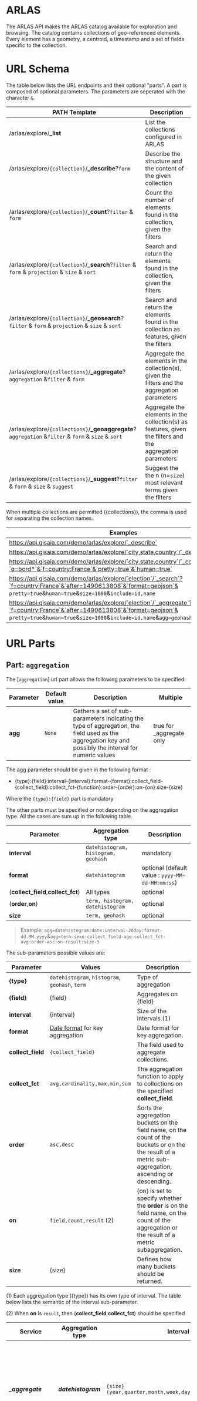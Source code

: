 # ARLAS

The ARLAS API makes the ARLAS catalog available for exploration and browsing. The catalog contains collections of geo-referenced elements. Every element has a geometry, a centroid, a timestamp and a set of fields specific to the collection.

# URL Schema

The table below lists the URL endpoints and their optional "parts". A part is composed of optional parameters. The parameters are seperated with the character `&`.

| PATH Template                            | Description                              |
| ---------------------------------------- | ---------------------------------------- |
| /arlas/explore/**_list**                 | List  the collections configured in ARLAS |
| /arlas/explore/`{collection}`/**_describe**?`form` | Describe the structure and the content of the given collection |
| /arlas/explore/`{collection}`/**_count**?`filter` & `form` | Count the number of elements found in the collection, given the filters |
| /arlas/explore/`{collection}`/**_search**?`filter` & `form` & `projection` & `size` & `sort` | Search and return the elements found in the collection, given the filters |
| /arlas/explore/`{collection}`/**_geosearch**?`filter` & `form` & `projection` & `size` & `sort` | Search and return the elements found in the collection as features, given the filters |
| /arlas/explore/`{collections}`/**_aggregate**?`aggregation` &`filter` & `form` | Aggregate the elements in the collection(s), given the filters and the aggregation parameters |
| /arlas/explore/`{collections}`/**_geoaggregate**?`aggregation` &`filter` & `form` & `size` & `sort` | Aggregate the elements in the collection(s) as features, given the filters and the aggregation parameters |
| /arlas/explore/`{collections}`/**_suggest**?`filter` & `form` & `size` & `suggest` | Suggest the the n (n=`size`) most relevant terms given the filters |

When multiple collections are permitted ({collections}), the comma is used for separating the collection names.

| Examples                                 |
| ---------------------------------------- |
| https://api.gisaia.com/demo/arlas/explore/`_describe` |
| https://api.gisaia.com/demo/arlas/explore/`city,state,country`/`_describe` |
| https://api.gisaia.com/demo/arlas/explore/`city,state,country`/`_count`?`q=bord*`&`f=country:France`&`pretty=true`&`human=true` |
| https://api.gisaia.com/demo/arlas/explore/`election`/`_search`?`f=country:France`&`after=1490613808`&`format=geojson`& `pretty=true`&`human=true`&`size=1000`&`include=id,name` |
| https://api.gisaia.com/demo/arlas/explore/`election`/`_aggregate`?`f=country:France`&`after=1490613808`&`format=geojson`& `pretty=true`&`human=true`&`size=1000`&`include=id,name`&`agg=geohash`&`agg_interval=4` |

# URL Parts

## Part: `aggregation`

The [`aggregation`] url part allows the following parameters to be specified:

| Parameter | Default value | Description                              | Multiple                 |
| --------- | ------------- | ---------------------------------------- | ------------------------ |
| **agg**   | `None`        | Gathers a set of sub-parameters indicating the type of aggregation, the field used as the aggregation key and possibly the interval for numeric values | true for _aggregate only |

The agg parameter should be given in the following format :

- {type}:{field}:interval-{interval}:format-{format}:collect_field-{collect_field}:collect_fct-{function}:order-{order}:on-{on}:size-{size}

Where the `{type}:{field}` part is mandatory

The other parts must be specified or not depending on the aggregation type. All the cases are sum up in the following table.

| Parameter                 | Aggregation type          | Description                 |
| ---------                 | -------------                       | ---------------------------------------- |
| **interval**              | `datehistogram, histogram, geohash` | mandatory |
| **format**                | `datehistogram`                     | optional (default value : `yyyy-MM-dd-HH:mm:ss`) |
| (**collect_field**,**collect_fct**) | All types                 | optional |
| (**order**,**on**)        | `term, histogram, datehistogram`    | optional |
| **size**                  | `term, geohash`                     | optional |


> Example: `agg=datehistogram:date:interval-20day:format-dd.MM.yyyy`&`agg=term:sexe:collect_field-age:collect_fct-avg:order-asc:on-result:size-5`

The sub-parameters possible values are:

| Parameter         | Values                                          | Description                              |
| ----------------- | ----------------------------------------------  | ---------------------------------------- |
| **{type}**        | `datehistogram`, `histogram`, `geohash`, `term` | Type of aggregation |
| **{field}**       | {field}                                         | Aggregates on {field} |
| **interval**      | {interval}                                      | Size of the intervals.(1)                   |
| **format**        | [Date format](https://www.elastic.co/guide/en/elasticsearch/reference/current/search-aggregations-bucket-daterange-aggregation.html#date-format-pattern) for key aggregation | Date format for key aggregation.         |
| **collect_field** | `{collect_field}`                               | The field used to aggregate collections. |
| **collect_fct**   | `avg,cardinality,max,min,sum`                   | The aggregation function to apply to collections on the specified **collect_field**. |
| **order**         | `asc,desc`                                      | Sorts the aggregation buckets on the field name, on the count of the buckets or on the the result of a metric sub-aggregation, ascending or descending. |
| **on**            | `field,count,result` (2)                        | {on} is set to specify whether the **order** is on the field name, on the count of the aggregation or the result of a metric subaggregation. |
| **size**          | {size}                                          | Defines how many buckets should be returned. |

(1) Each aggregation type ({type}) has its own type of interval. The table below lists the semantic of the interval sub-parameter.

(2) When **on** is `result`, then (**collect_field**,**collect_fct**) should be specified

| Service             | Aggregation type    | Interval                                 | Description                              |
| ------------------- | ------------------- | ---------------------------------------- | ---------------------------------------- |
| ***_aggregate***    | ***datehistogram*** | `{size}(year,quarter,month,week,day,hour,minute,second)` | Size of a time interval with the given unit (no space between number and unit). Size must be equal to 1 for year, quarter and month |
| ***_geoaggregate*** | ***geohash***       | `{length}`                               | The geohash length: lower the length, greater is the surface of aggregation. See table below. |
| ***_aggregate***    | ***histogram***     | `{size}`                                 | The interval size of the numeric aggregation |
| ***_aggregate***    | ***term***          | None                                     | None                                     |

The table below shows the metric dimensions for cells covered by various string lengths of geohash. Cell dimensions vary with latitude and so the table is for the worst-case scenario at the equator.

| GeoHash length | Area width x height   |
| -------------- | --------------------- |
| 1              | 5,009.4km x 4,992.6km |
| 2              | 1,252.3km x 624.1km   |
| 3              | 156.5km x 156km       |
| 4              | 39.1km x 19.5km       |
| 5              | 4.9km x 4.9km         |
| 6              | 1.2km x 609.4m        |
| 7              | 152.9m x 152.4m       |
| 8              | 38.2m x 19m           |
| 9              | 4.8m x 4.8m           |
| 10             | 1.2m x 59.5cm         |
| 11             | 14.9cm x 14.9cm       |
| 12             | 3.7cm x 1.9cm         |

**agg** parameter is multiple. Every agg parameter specified is a subaggregation of the previous one : the order matters.

For **_geoaggregate** service, the first (main) aggregation must be geohash.

---
## Part: `filter`

The `filter` url part allows the following parameters to be specified:

| Parameter      | Default value | Values                         | Description                              | Multiple |
| -------------- | ------------- | ------------------------------ | ---------------------------------------- | -------- |
| **f**          | None          | `{fieldName}{operator}{value}` | A triplet for filtering the result. Multiple filter can be provided. The order does not matter. A triplet is composed of a field name, a comparison operator and a value. The **AND** operator is applied between filters. For the **:** (equal) filter, values can be comma separated ({field}`:`{v1},{v2}) which stands for an **OR**. For the **:ne:** (not equal) filter, values can be comma separated ({field}`:ne:`{v1},{v2}) which stands for an **AND** | true     |
| **q**          | None          | text                           | A full text search                       | false    |
| **before**     | None          | timestamp                      | Any element having its point in time reference before the given timestamp | false    |
| **after**      | None          | timestamp                      | Any element having its point in time reference after the given timestamp | false    |
| **pwithin**    | None          | geometry                       | Any element having its centroid contained within the given BBOX | false    |
| **gwithin**    | None          | geometry                       | Any element having its geometry contained within the given geometry | false    |
| **gintersect** | None          | geometry                       | Any element having its geometry intersecting the given geometry (WKT) | false    |



| Operator     | Description                                         | Value type         |
| -----------  | --------------------------------------------------- | ------------------ |
| **`:`**      | `{fieldName}` equals `{comma separated values}`. **OR** operation is applied for the specified values | numeric or strings |
| **`:ne:`**   | `{fieldName}` must not equal `{comma separated values }`. **AND** operation is applied for the specified values | numeric or strings |
| **`:like:`** | `{fieldName}` is like `{value}`.                    | numeric or strings |
| **`:gte:`**  | `{fieldName}` is greater than or equal to `{value}` | numeric            |
| **`:gt:`**   | `{fieldName}` is greater than `{value}`             | numeric            |
| **`:lte:`**  | `{fieldName}` is less than or equal to `{value}`    | numeric            |
| **`:lt:`**   | `{fieldName}` is less than `{value}`                | numeric            |

> Example: `f=city:Toulouse`&`f=city:Bordeaux&after=1490613808&`

---
## Part: `form`

The `form` url part allows the following parameters to be specified:

| Parameter  | Default value | Values       | Description          | Multiple |
| ---------- | ------------- | ------------ | -------------------- | -------- |
| **pretty** | `false`       | `true,false` | Pretty print         | false    |
| **human**  | `false`       | `true,false` | Human readable print | false    |

> Example: `pretty=true&human=true`

---
## Part: `format`

The `format` url part allows the following parameters to be specified:

| Parameter  | Default value | Values           | Description            | Multiple |
| ---------- | ------------- | ---------------- | ---------------------- | -------- |
| **format** | `false`       | `json`,`geojson` | JSON or GeoJSON format | false    |

> Example: `format=geojson`

---
## Part: `projection`

The `projection` url part allows the following parameters to be specified:

| Parameter   | Default value | Values               | Description                              | Multiple |
| ----------- | ------------- | -------------------- | ---------------------------------------- | -------- |
| **include** | `*`           | `{fieldNamePattern}` | List the name patterns of the field to be included in the result. Seperate patterns with a comma. | true     |
| **exclude** | `*`           | `{fieldNamePattern}` | List the name patterns of the field to be excluded in the result. Seperate patterns with a comma. | true     |

> Example: `include=*&exclude=city,state`

---
## Part: `suggest`

The `suggest` url part allows the following parameters to be specified:

| Parameter | Default value | Values        | Description                              | Multiple |
| --------- | ------------- | ------------- | ---------------------------------------- | -------- |
| field     | `_all`        | `{fieldName}` | Name of the field to be used for retrieving the most relevant terms | false    |

> Example: `field=recommended`

---
## Part: `size`

The `size` url part allows the following parameters to be specified:

| Parameter | Default value | Values | Description                              | Multiple |
| --------- | ------------- | ------ | ---------------------------------------- | -------- |
| **size**  | 10            | >0     | The maximum number of entries or sub-entries to be returned. | false    |
| **from**  | 0             | >0     | From index to start the search from. Defaults to 0. | false    |

> Example: `size=1000`

---
## Part: `sort`

The `sort` url part allows the following parameters to be specified:

| Parameter | Default value | Values                         | Description                              | Multiple                                 |
| --------- | ------------- | ------------------------------ | ---------------------------------------- | ---------------------------------------- |
| **sort**  | None          | `((-?){field})(,(-?){field})*` | Sort the result on the given fields ascending or descending. Fields can be provided several times by separating them with a comma. The order matters. For a descending sort, precede the field with '-'. The sort will be ascending otherwise. For aggregation, provide the `agg` keyword as the `{field}`. | false (separate fields with comma in the same parameter) |

> Example: `sort=-country,city`
